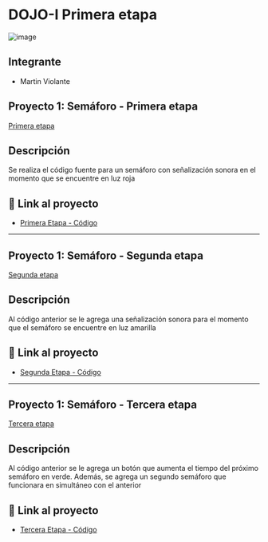 # DOJO-I Primera etapa
![image](https://raw.githubusercontent.com/iagovalverde/EjemploDocumentacion/main/img/ArduinoTinkercad.jpg)


## Integrante
- Martin Violante

## Proyecto 1: Semáforo - Primera etapa
[Primera etapa](https://i.gyazo.com/f451c7c8041f3fb59985d854d46bb6a7.png)

## Descripción
Se realiza el código fuente para un semáforo con señalización sonora en el momento que se encuentre en luz roja 

## :robot: Link al proyecto
- [Primera Etapa - Código](https://www.tinkercad.com/things/jCayMv3VsxJ-violante-martin-1d-dojo-etapa-1/editel?sharecode=uSvK5eHdXDobPwQziXKZaUY0HmGgc5T3YGmL-T9NVdY)

---

## Proyecto 1: Semáforo - Segunda etapa
[Segunda etapa](https://i.gyazo.com/3697c5e6ff9933b976a9767cc0aff135.png)

## Descripción 
Al código anterior se le agrega una señalización sonora para el momento que el semáforo se encuentre en luz amarilla

## :robot: Link al proyecto
- [Segunda Etapa - Código](https://www.tinkercad.com/things/6PMtmKFMjFR-violante-martin-1d-dojo-etapa-2/editel?sharecode=wwZ2cE4Aqjqf9Mi4tHWxbgEncCsyydWvS02ERKh2bA8)

---

## Proyecto 1: Semáforo - Tercera etapa
[Tercera etapa](https://i.gyazo.com/4083a812e3e8521f561a7b54524d3a7a.png)

## Descripción 
Al código anterior se le agrega un botón que aumenta el tiempo del próximo semáforo en verde. Además, se agrega un segundo semáforo que funcionara en simultáneo con el anterior

## :robot: Link al proyecto
- [Tercera Etapa - Código](https://www.tinkercad.com/things/4FtuHYCjgdk-violante-martin-1d-dojo-etapa-3/editel?sharecode=dkxr0D48dya6hZk_gOgY0_22k-M5pKmqTvbXzAIPGTg)

